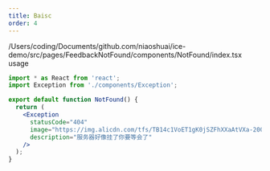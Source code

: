 ```yaml
---
title: Baisc
order: 4
---
```


/Users/coding/Documents/github.com/niaoshuai/ice-demo/src/pages/FeedbackNotFound/components/NotFound/index.tsx usage
```jsx
import * as React from 'react';
import Exception from './components/Exception';

export default function NotFound() {
  return (
    <Exception
      statusCode="404"
      image="https://img.alicdn.com/tfs/TB14c1VoET1gK0jSZFhXXaAtVXa-200-200.png"
      description="服务器好像挂了你要等会了"
    />
  );
}
```